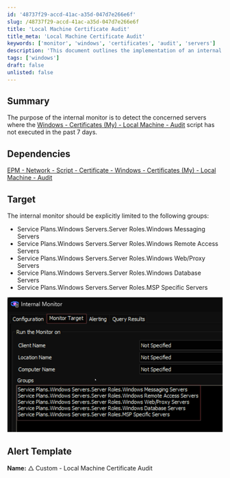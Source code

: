 ```yaml
---
id: '48737f29-accd-41ac-a35d-047d7e266e6f'
slug: /48737f29-accd-41ac-a35d-047d7e266e6f
title: 'Local Machine Certificate Audit'
title_meta: 'Local Machine Certificate Audit'
keywords: ['monitor', 'windows', 'certificates', 'audit', 'servers']
description: 'This document outlines the implementation of an internal monitor designed to detect servers where the Windows Certificates (My) Local Machine Audit script has not been executed in the past week. It specifies the dependencies and target groups for effective monitoring.'
tags: ['windows']
draft: false
unlisted: false
---
```


## Summary

The purpose of the internal monitor is to detect the concerned servers where the [Windows - Certificates (My) - Local Machine - Audit](/docs/7d13a122-8d62-4c50-b19f-922e6bb37a13) script has not executed in the past 7 days.

## Dependencies

[EPM - Network - Script - Certificate - Windows - Certificates (My) - Local Machine - Audit](/docs/7d13a122-8d62-4c50-b19f-922e6bb37a13)

## Target

The internal monitor should be explicitly limited to the following groups:

- Service Plans.Windows Servers.Server Roles.Windows Messaging Servers
- Service Plans.Windows Servers.Server Roles.Windows Remote Access Servers
- Service Plans.Windows Servers.Server Roles.Windows Web/Proxy Servers
- Service Plans.Windows Servers.Server Roles.Windows Database Servers
- Service Plans.Windows Servers.Server Roles.MSP Specific Servers

![Image](../../../static/img/Local-Machine-Certificate-Audit/image_1.png)

## Alert Template

**Name:** △ Custom - Local Machine Certificate Audit
